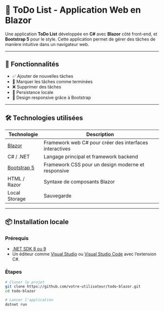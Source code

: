 ﻿# 📝 ToDo List - Application Web en Blazor

Une application **ToDo List** développée en **C#** avec **Blazor** côté front-end, et **Bootstrap 5** pour le style. Cette application permet de gérer des tâches de manière intuitive dans un navigateur web.

---

## 🚀 Fonctionnalités

- ✅ Ajouter de nouvelles tâches
- 📝 Marquer les tâches comme terminées
- ❌ Supprimer des tâches
- 💾 Persistance locale 
- 📱 Design responsive grâce à Bootstrap

---

## 🛠️ Technologies utilisées

| Technologie | Description |
|-------------|-------------|
| [Blazor](https://dotnet.microsoft.com/en-us/apps/aspnet/web-apps/blazor) | Framework web C# pour créer des interfaces interactives |
| C# / .NET | Langage principal et framework backend |
| [Bootstrap 5](https://getbootstrap.com/) | Framework CSS pour un design moderne et responsive |
| HTML / Razor | Syntaxe de composants Blazor |
| Local Storage | Sauvegarde  |

---

## 📦 Installation locale

### Prérequis

- [.NET SDK 8 ou 9](https://dotnet.microsoft.com/en-us/download)
- Un éditeur comme [Visual Studio](https://visualstudio.microsoft.com/) ou [Visual Studio Code](https://code.visualstudio.com/) avec l’extension C#.

### Étapes

```bash
# Cloner le projet
git clone https://github.com/votre-utilisateur/todo-blazor.git
cd todo-blazor

# Lancer l'application
dotnet run
